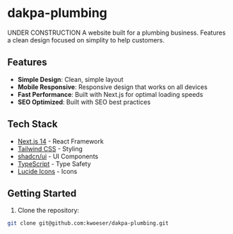 # dakpa-plumbing

UNDER CONSTRUCTION
A website built for a plumbing business. Features a clean design focused on simplity to help customers. 

## Features

- **Simple Design**: Clean, simple layout 
- **Mobile Responsive**: Responsive design that works on all devices
- **Fast Performance**: Built with Next.js for optimal loading speeds
- **SEO Optimized**: Built with SEO best practices

## Tech Stack

- [Next.js 14](https://nextjs.org/) - React Framework
- [Tailwind CSS](https://tailwindcss.com/) - Styling
- [shadcn/ui](https://ui.shadcn.com/) - UI Components
- [TypeScript](https://www.typescriptlang.org/) - Type Safety
- [Lucide Icons](https://lucide.dev/) - Icons

## Getting Started

1. Clone the repository:
```bash
git clone git@github.com:kwoeser/dakpa-plumbing.git
